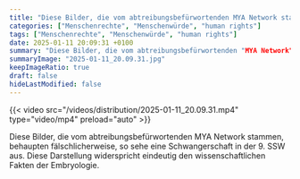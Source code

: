 ```yaml
---
title: "Diese Bilder, die vom abtreibungsbefürwortenden MYA Network stammen, behaupten fälschlicherweise, so sehe eine Schwangerschaft in der 9. SSW aus. Diese Darstellung widerspricht eindeutig den wissenschaftlichen Fakten der Embryologie. "
categories: ["Menschenrechte", "Menschenwürde", "human rights"]
tags: ["Menschenrechte", "Menschenwürde", "human rights"]
date: 2025-01-11 20:09:31 +0100
summary: "Diese Bilder, die vom abtreibungsbefürwortenden "MYA Network" stammen, behaupten fälschlicherweise, so sehe eine Schwangerschaft in der 9. SSW aus. Diese Darstellung widerspricht eindeutig den wissenschaftlichen Fakten der Embryologie. "
summaryImage: "2025-01-11_20.09.31.jpg"
keepImageRatio: true
draft: false
hideLastModified: false
---
```


{{< video src="/videos/distribution/2025-01-11_20.09.31.mp4" type="video/mp4" preload="auto" >}}

Diese Bilder, die vom abtreibungsbefürwortenden MYA Network stammen, behaupten fälschlicherweise, so sehe eine Schwangerschaft in der 9. SSW aus. Diese Darstellung widerspricht eindeutig den wissenschaftlichen Fakten der Embryologie. 
